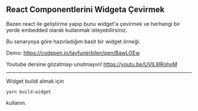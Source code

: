 ## React Componentlerini Widgeta Çevirmek

Bazen react ile geliştirme yapıp bunu widget'a çevirmek ve herhangi bir yerde embedded olarak kullanmak isteyebilirsiniz.

Bu senaryoya göre hazırladığım basit bir widget örneği.

Demo:
https://codepen.io/tayfunerbilen/pen/BawLOEw

Youtube dersine gözatmayı unutmayıın!
https://youtu.be/UVIL8lRohvM

---

Widget buildi almak için
```
yarn build:widget
```
kullanın.